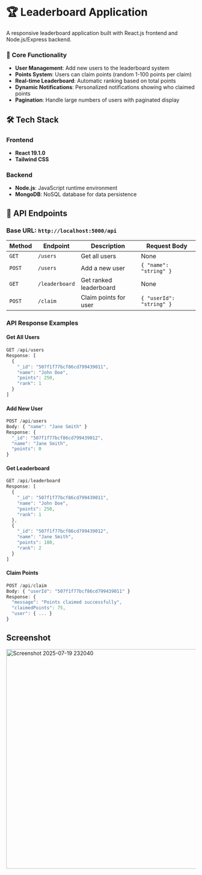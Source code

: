 # 🏆 Leaderboard Application

A responsive leaderboard application built with React.js frontend and Node.js/Express backend.


### 🚀 **Core Functionality**
- **User Management**: Add new users to the leaderboard system
- **Points System**: Users can claim points (random 1-100 points per claim)
- **Real-time Leaderboard**: Automatic ranking based on total points
- **Dynamic Notifications**: Personalized notifications showing who claimed points
- **Pagination**: Handle large numbers of users with paginated display


## 🛠️ Tech Stack

### **Frontend**
- **React 19.1.0**
- **Tailwind CSS**

### **Backend**
- **Node.js**: JavaScript runtime environment
- **MongoDB**: NoSQL database for data persistence



## 🔌 API Endpoints

### **Base URL**: `http://localhost:5000/api`

| Method | Endpoint | Description | Request Body |
|--------|----------|-------------|--------------|
| `GET` | `/users` | Get all users | None |
| `POST` | `/users` | Add a new user | `{ "name": "string" }` |
| `GET` | `/leaderboard` | Get ranked leaderboard | None |
| `POST` | `/claim` | Claim points for user | `{ "userId": "string" }` |

### **API Response Examples**

#### Get All Users
```javascript
GET /api/users
Response: [
  {
    "_id": "507f1f77bcf86cd799439011",
    "name": "John Doe",
    "points": 250,
    "rank": 1
  }
]
```

#### Add New User
```javascript
POST /api/users
Body: { "name": "Jane Smith" }
Response: {
  "_id": "507f1f77bcf86cd799439012",
  "name": "Jane Smith", 
  "points": 0
}
```

#### Get Leaderboard
```javascript
GET /api/leaderboard
Response: [
  {
    "_id": "507f1f77bcf86cd799439011",
    "name": "John Doe",
    "points": 250,
    "rank": 1
  },
  {
    "_id": "507f1f77bcf86cd799439012",
    "name": "Jane Smith",
    "points": 180,
    "rank": 2
  }
]
```

#### Claim Points
```javascript
POST /api/claim
Body: { "userId": "507f1f77bcf86cd799439011" }
Response: {
  "message": "Points claimed successfully",
  "claimedPoints": 75,
  "user": { ... }
}
```

## Screenshot

<img width="1038" height="584" alt="Screenshot 2025-07-19 232040" src="https://github.com/user-attachments/assets/5e312910-9304-4c53-981b-0b56e7959b24" />
